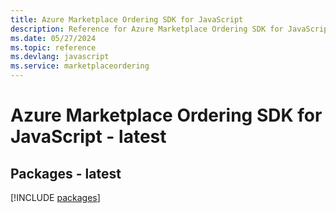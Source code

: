 ```yaml
---
title: Azure Marketplace Ordering SDK for JavaScript
description: Reference for Azure Marketplace Ordering SDK for JavaScript
ms.date: 05/27/2024
ms.topic: reference
ms.devlang: javascript
ms.service: marketplaceordering
---
```

# Azure Marketplace Ordering SDK for JavaScript - latest
## Packages - latest
[!INCLUDE [packages](marketplace-ordering-index.md)]